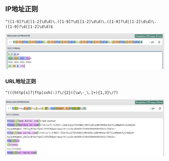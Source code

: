 ## IP地址正则

```code
^([1-9]?\d|[1-2]\d\d)\.([1-9]?\d|[1-2]\d\d)\.([1-9]?\d|[1-2]\d\d)\.([1-9]?\d|[1-2]\d\d)$
```

![image-20220708092321869](附件/image-20220708092321869.png)

### URL地址正则

```code
^(((http[s]?|ftp|ssh):)?\/{2}([\w\-_\.]+){1,3}\/?)
```

![image-20220708095312765](附件/image-20220708095312765.png)
